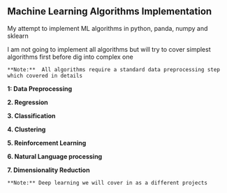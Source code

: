 ## Machine Learning Algorithms Implementation

My attempt to implement ML algorithms in python, panda, numpy and sklearn

I am not going to implement all algorithms but will try to cover simplest algorithms first before dig into complex one

`**Note:**  All algorithms require a standard data preprocessing step which covered in details`

**1: Data Preprocessing**

**2. Regression**

**3. Classification**

**4. Clustering**

**5. Reinforcement Learning**

**6. Natural Language processing**

**7. Dimensionality Reduction**

`**Note:** Deep learning we will cover in as a different projects` 
